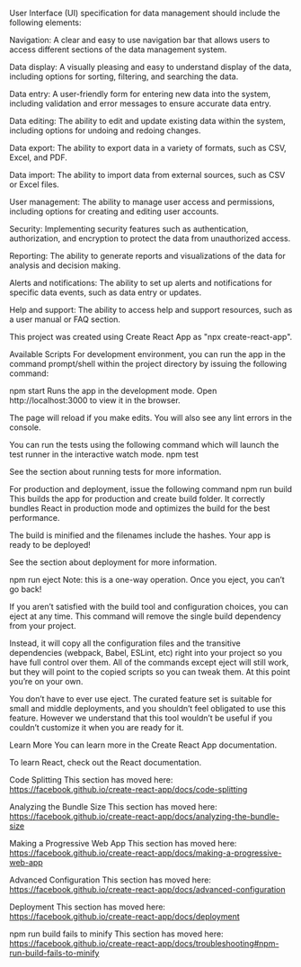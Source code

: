 User Interface (UI) specification for data management should include the following elements:

Navigation: A clear and easy to use navigation bar that allows users to access different sections of the data management system.

Data display: A visually pleasing and easy to understand display of the data, including options for sorting, filtering, and searching the data.

Data entry: A user-friendly form for entering new data into the system, including validation and error messages to ensure accurate data entry.

Data editing: The ability to edit and update existing data within the system, including options for undoing and redoing changes.

Data export: The ability to export data in a variety of formats, such as CSV, Excel, and PDF.

Data import: The ability to import data from external sources, such as CSV or Excel files.

User management: The ability to manage user access and permissions, including options for creating and editing user accounts.

Security: Implementing security features such as authentication, authorization, and encryption to protect the data from unauthorized access.

Reporting: The ability to generate reports and visualizations of the data for analysis and decision making.

Alerts and notifications: The ability to set up alerts and notifications for specific data events, such as data entry or updates.

Help and support: The ability to access help and support resources, such as a user manual or FAQ section.

This project was created using Create React App as "npx create-react-app".

Available Scripts
For development environment, you can run the app in the command prompt/shell within the project directory by issuing the following command:

npm start
Runs the app in the development mode.
Open http://localhost:3000 to view it in the browser.

The page will reload if you make edits.
You will also see any lint errors in the console.

You can run the tests using the following command which will launch the test runner in the interactive watch mode.
npm test

See the section about running tests for more information.

For production and deployment, issue the following command
npm run build
This builds the app for production and create build folder.
It correctly bundles React in production mode and optimizes the build for the best performance.

The build is minified and the filenames include the hashes.
Your app is ready to be deployed!

See the section about deployment for more information.

npm run eject
Note: this is a one-way operation. Once you eject, you can’t go back!

If you aren’t satisfied with the build tool and configuration choices, you can eject at any time. This command will remove the single build dependency from your project.

Instead, it will copy all the configuration files and the transitive dependencies (webpack, Babel, ESLint, etc) right into your project so you have full control over them. All of the commands except eject will still work, but they will point to the copied scripts so you can tweak them. At this point you’re on your own.

You don’t have to ever use eject. The curated feature set is suitable for small and middle deployments, and you shouldn’t feel obligated to use this feature. However we understand that this tool wouldn’t be useful if you couldn’t customize it when you are ready for it.

Learn More
You can learn more in the Create React App documentation.

To learn React, check out the React documentation.

Code Splitting
This section has moved here: https://facebook.github.io/create-react-app/docs/code-splitting

Analyzing the Bundle Size
This section has moved here: https://facebook.github.io/create-react-app/docs/analyzing-the-bundle-size

Making a Progressive Web App
This section has moved here: https://facebook.github.io/create-react-app/docs/making-a-progressive-web-app

Advanced Configuration
This section has moved here: https://facebook.github.io/create-react-app/docs/advanced-configuration

Deployment
This section has moved here: https://facebook.github.io/create-react-app/docs/deployment

npm run build fails to minify
This section has moved here: https://facebook.github.io/create-react-app/docs/troubleshooting#npm-run-build-fails-to-minify
